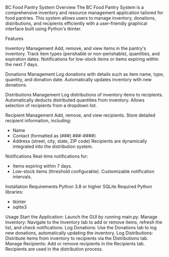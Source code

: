 
BC Food Pantry System
Overview
The BC Food Pantry System is a comprehensive inventory and resource management application tailored for food pantries. This system allows users to manage inventory, donations, distributions, and recipients efficiently with a user-friendly graphical interface built using Python's tkinter.

Features

Inventory Management
Add, remove, and view items in the pantry's inventory.
Track item types (perishable or non-perishable), quantities, and expiration dates.
Notifications for low-stock items or items expiring within the next 7 days.

Donations Management
Log donations with details such as item name, type, quantity, and donation date.
Automatically updates inventory with new donations.

Distributions Management
Log distributions of inventory items to recipients.
Automatically deducts distributed quantities from inventory.
Allows selection of recipients from a dropdown list.

Recipient Management
Add, remove, and view recipients.
Store detailed recipient information, including:
 - Name
 - Contact (formatted as (###) ###-####)
 - Address (street, city, state, ZIP code)
Recipients are dynamically integrated into the distribution system.

Notifications
Real-time notifications for:
 - Items expiring within 7 days.
 - Low-stock items (threshold configurable).
Customizable notification intervals.


Installation Requirements
Python 3.8 or higher
SQLite
Required Python libraries:
 - tkinter
 - sqlite3


Usage
Start the Application: Launch the GUI by running main.py.
Manage Inventory: Navigate to the Inventory tab to add or remove items, refresh the list, and check notifications.
Log Donations: Use the Donations tab to log new donations, automatically updating the inventory.
Log Distributions: Distribute items from inventory to recipients via the Distributions tab.
Manage Recipients: Add or remove recipients in the Recipients tab. Recipients are used in the distribution process.